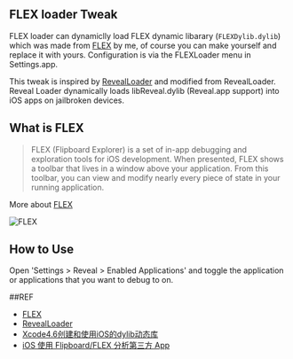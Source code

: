 ## FLEX loader Tweak
FLEX loader can dynamiclly load FLEX dynamic libarary (`FLEXDylib.dylib`) which was made from [FLEX](https://github.com/Flipboard/FLEX) by me, of course you can make yourself and replace it with yours.  Configuration is via the FLEXLoader menu in Settings.app.

This tweak is inspired by [RevealLoader](https://github.com/heardrwt/RevealLoader) and modified from RevealLoader. Reveal Loader dynamically loads libReveal.dylib (Reveal.app support) into iOS apps on jailbroken devices. 

## What is FLEX
> FLEX (Flipboard Explorer) is a set of in-app debugging and exploration tools for iOS development. When presented, FLEX shows a toolbar that lives in a window above your application. From this toolbar, you can view and modify nearly every piece of state in your running application. 

More about [FLEX](https://github.com/Flipboard/FLEX)

![FLEX](https://camo.githubusercontent.com/9986601c5e4306f7935032465911c0f70596e046/687474703a2f2f656e67696e656572696e672e666c6970626f6172642e636f6d2f6173736574732f666c65782f62617369632d766965772d6578706c6f726174696f6e2e676966)


## How to Use
Open 'Settings > Reveal > Enabled Applications' and toggle the application or applications that you want to debug to on.


##REF
* [FLEX](https://github.com/Flipboard/FLEX)
* [RevealLoader](https://github.com/heardrwt/RevealLoader)
* [Xcode4.6创建和使用iOS的dylib动态库](http://blog.csdn.net/hursing/article/details/8951958)
* [iOS 使用 Flipboard/FLEX 分析第三方 App](http://itony.me/774.html)
